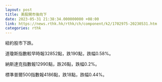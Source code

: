 ```yaml
---
layout: post
title: 美股開市後向下
date: 2023-05-31 21:38:34.000000000 +08:00
link: https://news.rthk.hk/rthk/ch/component/k2/1702975-20230531.htm
categories: rthk
---
```


紐約股市下跌。

道瓊斯指數較早時報32852點，跌190點，跌幅0.58%。

納斯達克指數報12990點，跌26點，跌幅0.2%。

標準普爾500指數報4186點，跌18點，跌幅0.44%。
